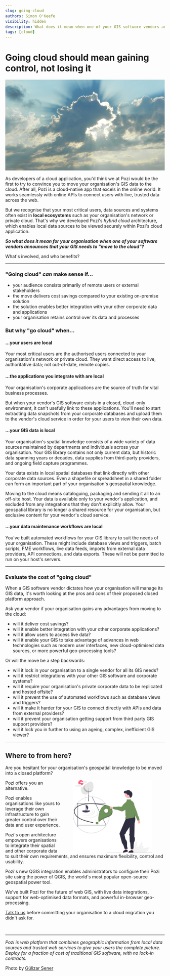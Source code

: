 ```yaml
---
slug: going-cloud
authors: Simon O'Keefe
visibility: hidden
description: What does it mean when one of your GIS software vendors announces that your GIS needs to "move to the cloud"?
tags: [cloud]
---
```


# Going cloud should mean gaining control, not losing it

![](/static/img/pexels/pexels-gülizar-şener-160320-crop.jpg)

As developers of a cloud application, you'd think we at Pozi would be the first to try to convince you to move your organisation's GIS data to the cloud. After all, Pozi is a cloud-native app that excels in the online world. It works seamlessly with online APIs to connect users with live, trusted data across the web.

But we recognise that your most critical users, data sources and systems often exist in **local ecosystems** such as your organisation's network or private cloud. That's why we developed Pozi's *hybrid cloud* architecture, which enables local data sources to be viewed securely within Pozi's cloud application.

***So what does it mean for your organisation when one of your software vendors announces that your GIS needs to "move to the cloud"?***

What's involved, and who benefits?

---

### "Going cloud" *can* make sense if...

* your audience consists primarily of remote users or external stakeholders
* the move delivers cost savings compared to your existing on-premise solution
* the solution enables better integration with your other corporate data and applications
* your organisation retains control over its data and processes

### But why "go cloud" when...

#### ...your users are local

Your most critical users are the authorised users connected to your organisation's network or private cloud. They want direct access to live, authoritative data; not out-of-date, remote copies.

#### ...the applications you integrate with are local

Your organisation's corporate applications are the source of truth for vital business processes.

But when your vendor's GIS software exists in a closed, cloud-only environment, it can't usefully link to these applications. You'll need to start extracting data snapshots from your corporate databases and upload them to the vendor's cloud service in order for your users to view their own data.

#### ...your GIS data is local

Your organisation's spatial knowledge consists of a wide variety of data sources maintained by departments and individuals across your organisation. Your GIS library contains not only current data, but historic data spanning years or decades, data supplies from third-party providers, and ongoing field capture programmes.

Your data exists in local spatial databases that link directly with other corporate data sources. Even a shapefile or spreadsheet in a shared folder can form an important part of your organisation's geospatial knowledge.

Moving to the cloud means cataloguing, packaging and sending it all to an off-site host. Your data is available only to your vendor's application, and excluded from any integrations that they don't explicitly allow. Your geospatial library is no longer a shared resource for your organisation, but exclusive content for your vendor's cloud service.

#### ...your data maintenance workflows are local

You've built automated workflows for your GIS library to suit the needs of your organisation. These might include database views and triggers, batch scripts, FME workflows, live data feeds, imports from external data providers, API connections, and data exports. These will not be permitted to run on your host's servers.

---

### Evaluate the cost of "going cloud"

When a GIS software vendor dictates how your organisation will manage its GIS data, it's worth looking at the pros and cons of their proposed closed platform approach.

Ask your vendor if your organisation gains any advantages from moving to the cloud:

* will it deliver cost savings?
* will it enable better integration with your other corporate applications?
* will it allow users to access live data?
* will it enable your GIS to take advantage of advances in web technologies such as modern user interfaces, new cloud-optimised data sources, or more powerful geo-processing tools?

Or will the move be a step backwards:

* will it lock in your organisation to a single vendor for all its GIS needs?
* will it restrict integrations with your other GIS software and corporate systems?
* will it require your organisation's private corporate data to be replicated and hosted offsite?
* will it prevent the use of automated workflows such as database views and triggers?
* will it make it harder for your GIS to connect directly with APIs and data from external providers?
* will it prevent your organisation getting support from third party GIS support providers?
* will it lock you in further to using an ageing, complex, inefficient GIS viewer?

---

## Where to from here?

Are you hesitant for your organisation's geospatial knowledge to be moved into a closed platform?

<img src="/static/img/undraw/undraw_map_re_60yf.svg" alt="" style="float:right;width:250px;margin:0px 40px;">

Pozi offers you an alternative.

Pozi enables organisations like yours to leverage their own infrastructure to gain greater control over their data and user experience.

Pozi's open architecture empowers organisations to integrate their spatial and other corporate data to suit their own requirements, and ensures maximum flexibility, control and usability.

Pozi's new QGIS integration enables administrators to configure their Pozi site using the power of QGIS, the world's most popular open-source geospatial power tool.

We've built Pozi for the future of web GIS, with live data integrations, support for web-optimised data formats, and powerful in-browser geo-processing.

[Talk to us](/contact) before committing your organisation to a cloud migration you didn't ask for.

<br/>

---

*Pozi is web platform that combines geographic information from local data sources and trusted web services to give your users the complete picture. Deploy for a fraction of cost of traditional GIS software, with no lock-in contracts.*

Photo by [Gülizar Şener](https://www.pexels.com/photo/body-of-water-during-daytime-160320/)
